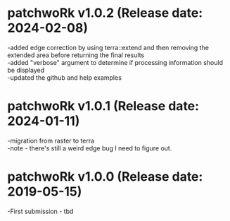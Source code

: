 # patchwoRk v1.0.2 (Release date: 2024-02-08)
<p>-added edge correction by using terra::extend and then removing the extended area
before returning the final results<br>
-added "verbose" argument to determine if processing information should be displayed<br>
-updated the github and help examples</p>

# patchwoRk v1.0.1 (Release date: 2024-01-11)
<p>-migration from raster to terra<br>
-note - there's still a weird edge bug I need to figure out.</p>

# patchwoRk v1.0.0 (Release date: 2019-05-15)
-First submission - tbd
